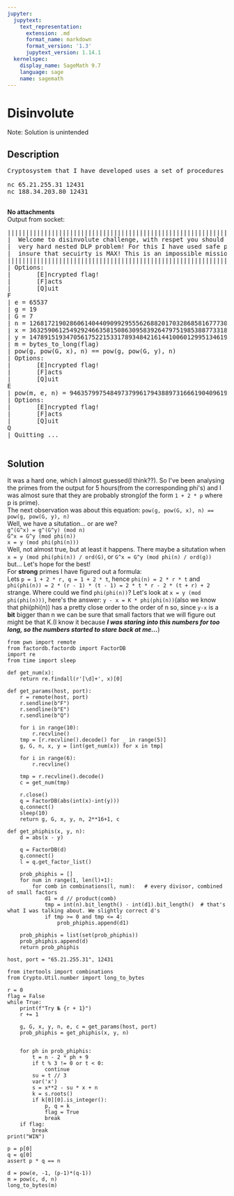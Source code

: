 ```yaml
---
jupyter:
  jupytext:
    text_representation:
      extension: .md
      format_name: markdown
      format_version: '1.3'
      jupytext_version: 1.14.1
  kernelspec:
    display_name: SageMath 9.7
    language: sage
    name: sagemath
---
```


# Disinvolute
Note: Solution is unintended

## Description
<pre>
Cryptosystem that I have developed uses a set of procedures known as cryptographic disinvolute algorithms.

nc 65.21.255.31 12431
nc 188.34.203.80 12431

</pre>
<b>No attachments</b><br>
Output from socket:
<pre>
||||||||||||||||||||||||||||||||||||||||||||||||||||||||||||||||||||||||
|  Welcome to disinvolute challenge, with respet you should solve a    |
|  very hard nested DLP problem! For this I have used safe primes to   |
|  insure that secuirty is MAX! This is an impossible mission! YES!!!  |
||||||||||||||||||||||||||||||||||||||||||||||||||||||||||||||||||||||||
| Options:
|       [E]ncrypted flag!
|       [F]acts
|       [Q]uit
F
| e = 65537
| g = 19
| G = 7
| n = 126817219028606140440909929555626882017032868581677730360289090645417210565865712959055686403299389411320234628860402488799212584899944351871118800624694008941834723226969169304172676271632933365480328377235593062516957219629026796125251528168478419843686003229828708071527939921707413604946466960801416034117
| x = 363259061254929246635815086309583926479751985388773318959515609623341060489308455953298274795462268009063514873410428823408419180662329709306384633116099239551636218622667816820069700044443018167845353859055658694736850591237009656106990800528300148707604972664409367653277774390670183187440780500307179239
| y = 147891519347056175221533178934842161441006012995134619812533387291657853343797157298018501535376517192385607546849551161454575414353106307375951727161784643842405400941599100105707074104304764857011931092110265070500732647855323321204444123238533303610283566373180808121400613219793765794398764590913417058589559
| m = bytes_to_long(flag)
| pow(g, pow(G, x), n) == pow(g, pow(G, y), n)
| Options:
|       [E]ncrypted flag!
|       [F]acts
|       [Q]uit
E
| pow(m, e, n) = 94635799754849737996179438897316661904096199960423902626561026359597490424651317212764011026988643862869806426528293181566478952934320109504067886143847768757668982865986219018245239540959961962445319610775905082069434896523194702877016305523646928667555806384730664597586240946082861560916829078697893564128
| Options:
|       [E]ncrypted flag!
|       [F]acts
|       [Q]uit
Q
| Quitting ...

</pre>

## Solution
It was a hard one, which I almost guessed(I think??). So I've been analysing the primes from the output for 5 hours(from the corresponding phi's) and I was almost sure that they are probably strong(of the form ```1 + 2 * p``` where p is prime).<br>
The next observation was about this equation: ```pow(g, pow(G, x), n) == pow(g, pow(G, y), n)```<br>
Well, we have a situtation... or are we?<br>
```g^(G^x) = g^(G^y) (mod n)```<br>
```G^x = G^y (mod phi(n))```<br>
```x = y (mod phi(phi(n)))```<br>
Well, not almost true, but at least it happens. There maybe a situtation when ```x = y (mod phi(phi(n)) / ord(G)```, or ```G^x = G^y (mod phi(n) / ord(g))``` but... Let's hope for the best!<br>
For <b>strong</b> primes I have figured out a formula:<br>
Lets ```p = 1 + 2 * r, q = 1 + 2 * t```, hence ```phi(n) = 2 * r * t``` and ```phi(phi(n)) = 2 * (r - 1) * (t - 1) = 2 * t * r - 2 * (t + r) + 2```<br>
strange. Where could we find ```phi(phi(n))```?
Let's look at ```x = y (mod phi(phi(n)))```, here's the answer: ```y - x = K * phi(phi(n))```(also we know that phi(phi(n)) has a pretty close order to the order of n so, since ```y-x``` is a <b>bit</b> bigger than n we can be sure that small factors that we will figure out might be that K.(I know it because  <b><i>I was staring into this numbers for too long, so the numbers started to stare back at me...</i></b>)

```sage
from pwn import remote
from factordb.factordb import FactorDB
import re
from time import sleep
```

```sage
def get_num(x):
    return re.findall(r'[\d]+', x)[0]

def get_params(host, port):
    r = remote(host, port)
    r.sendline(b"F")
    r.sendline(b"E")
    r.sendline(b"Q")

    for i in range(10):
        r.recvline()
    tmp = [r.recvline().decode() for _ in range(5)]
    g, G, n, x, y = [int(get_num(x)) for x in tmp]
    
    for i in range(6):
        r.recvline()

    tmp = r.recvline().decode()
    c = get_num(tmp)

    r.close()
    q = FactorDB(abs(int(x)-int(y)))
    q.connect()
    sleep(10)
    return g, G, x, y, n, 2**16+1, c
```

```sage
def get_phiphis(x, y, n):
    d = abs(x - y)
    
    q = FactorDB(d)
    q.connect()
    l = q.get_factor_list()

    prob_phiphis = []
    for num in range(1, len(l)+1):
        for comb in combinations(l, num):   # every divisor, combined of small factors
            d1 = d // product(comb)
            tmp = int(n).bit_length() - int(d1).bit_length()  # that's what I was talking about. We slightly correct d's
            if tmp >= 0 and tmp <= 4:            
                prob_phiphis.append(d1)
                
    prob_phiphis = list(set(prob_phiphis))
    prob_phiphis.append(d)
    return prob_phiphis
```

```sage
host, port = "65.21.255.31", 12431

from itertools import combinations
from Crypto.Util.number import long_to_bytes

r = 0
flag = False
while True:
    print(f"Try № {r + 1}")
    r += 1
    
    g, G, x, y, n, e, c = get_params(host, port)
    prob_phiphis = get_phiphis(x, y, n)


    for ph in prob_phiphis:
        t = n - 2 * ph + 9
        if t % 3 != 0 or t < 0:
            continue
        su = t // 3
        var('x')
        s = x**2 - su * x + n
        k = s.roots()
        if k[0][0].is_integer():
            p, q = k
            flag = True
            break
    if flag:
        break
print("WIN")
```

```sage
p = p[0]
q = q[0]
assert p * q == n
```

```sage
d = pow(e, -1, (p-1)*(q-1))
m = pow(c, d, n)
long_to_bytes(m)
```
